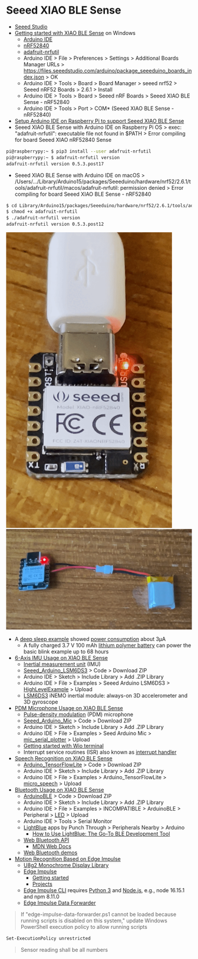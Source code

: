 # Seeed XIAO BLE Sense
* [Seeed Studio](https://github.com/Seeed-Studio)
* [Getting started with XIAO BLE Sense](https://wiki.seeedstudio.com/XIAO_BLE/) on Windows
  * [Arduino IDE](https://www.arduino.cc/en/software)
  * [nRF52840](https://www.nordicsemi.com/Products/nRF52840)
  * [adafruit-nrfutil](https://github.com/adafruit/Adafruit_nRF52_nrfutil)
  * Arduino IDE > File > Preferences > Settings > Additional Boards Manager URLs > https://files.seeedstudio.com/arduino/package_seeeduino_boards_index.json > OK
  * Arduino IDE > Tools > Board > Board Manager > seeed nrf52 > Seeed nRF52 Boards > 2.6.1 > Install
  * Arduino IDE > Tools > Board > Seeed nRF Boards > Seeed XIAO BLE Sense - nRF52840
  * Arduino IDE > Tools > Port > COM* (Seeed XIAO BLE Sense - nRF52840)
* [Setup Arduino IDE on Raspberry Pi to support Seeed XIAO BLE Sense](https://www.youtube.com/watch?v=9OsbFAFQtnk)
* Seeed XIAO BLE Sense with Arduino IDE on Raspberry Pi OS > exec: "adafruit-nrfutil": executable file not found in $PATH > Error compiling for board Seeed XIAO nRF52840 Sense
```sh
pi@raspberrypy:~ $ pip3 install --user adafruit-nrfutil
pi@raspberrypy:~ $ adafruit-nrfutil version
adafruit-nrfutil version 0.5.3.post17
```
* Seeed XIAO BLE Sense with Arduino IDE on macOS > /Users/.../Library/Arduino15/packages/Seeeduino/hardware/nrf52/2.6.1/tools/adafruit-nrfutil/macos/adafruit-nrfutil: permission denied > Error compiling for board Seeed XIAO BLE Sense - nRF52840
```sh
$ cd Library/Arduino15/packages/Seeeduino/hardware/nrf52/2.6.1/tools/adafruit-nrfutil/macos/
$ chmod +x adafruit-nrfutil
$ ./adafruit-nrfutil version
adafruit-nrfutil version 0.5.3.post12
```
![blink.gif](/lesson6/xiao/blink.gif)
![battery.gif](/lesson6/xiao/battery.gif)
* A [deep sleep example](https://github.com/0hotpotman0/BLE_52840_Core/blob/main/libraries/Bluefruit52Lib/examples/Hardware/deep_Sleep/deep_Sleep.ino) showed [power consumption](https://wiki.seeedstudio.com/XIAO_BLE/#power-consumption-verification) about 3&micro;A
  * A fully charged 3.7 V 100 mAh [lithium polymer battery](https://en.wikipedia.org/wiki/Lithium_polymer_battery) can power the basic blink example up to 68 hours
* [6-Axis IMU Usage on XIAO BLE Sense](https://wiki.seeedstudio.com/XIAO-BLE-Sense-IMU-Usage/)
  * [Inertial measurement unit](https://en.wikipedia.org/wiki/Inertial_measurement_unit) (IMU)
  * [Seeed_Arduino_LSM6DS3](https://github.com/Seeed-Studio/Seeed_Arduino_LSM6DS3) > Code > Download ZIP
  * Arduino IDE > Sketch > Include Library > Add .ZIP Library 
  * Arduino IDE > File > Examples > Seeed Arduino LSM6DS3 > [HighLevelExample](/lesson6/xiao/HighLevelExample.ino) > Upload
  * [LSM6DS3](https://content.arduino.cc/assets/st_imu_lsm6ds3_datasheet.pdf) iNEMO inertial module: always-on 3D accelerometer and 3D gyroscope
* [PDM Microphone Usage on XIAO BLE Sense](https://wiki.seeedstudio.com/XIAO-BLE-Sense-PDM-Usage/)
  * [Pulse-density modulation](https://en.wikipedia.org/wiki/Pulse-density_modulation) (PDM) microphone
  * [Seeed_Arduino_Mic](https://github.com/Seeed-Studio/Seeed_Arduino_Mic) > Code > Download ZIP
  * Arduino IDE > Sketch > Include Library > Add .ZIP Library 
  * Arduino IDE > File > Examples > Seed Arduino Mic > [mic_serial_plotter](/lesson6/xiao/mic_serial_plotter.ino) > Upload
  * [Getting started with Wio terminal](https://wiki.seeedstudio.com/Wio-Terminal-Getting-Started/)
  * Interrupt service routines (ISR) also known as [interrupt handler](https://en.wikipedia.org/wiki/Interrupt_handler)
* [Speech Recognition on XIAO BLE Sense](https://wiki.seeedstudio.com/XIAO-BLE-Sense-TFLite-Mic/)
  * [Arduino_TensorFlowLite](https://github.com/lakshanthad/tflite-micro-arduino-examples) > Code > Download ZIP
  * Arduino IDE > Sketch > Include Library > Add .ZIP Library
  * Arduino IDE > File > Examples > Arduino_TensorFlowLite > [micro_speech](/lesson6/xiao/micro_speech.ino) > Upload
* [Bluetooth Usage on XIAO BLE Sense](https://wiki.seeedstudio.com/XIAO-BLE-Sense-Bluetooth-Usage/)
  * [ArduinoBLE](https://github.com/arduino-libraries/ArduinoBLE) > Code > Download ZIP
  * Arduino IDE > Sketch > Include Library > Add .ZIP Library 
  * Arduino IDE > File > Examples > INCOMPATIBLE > ArduinoBLE > Peripheral > [LED](/lesson6/xiao/ArduinoBLE/Peripheral/LED.ino) > Upload
  * Arduino IDE > Tools > Serial Monitor
  * [LightBlue](https://punchthrough.com/lightblue/) apps by Punch Through > Peripherals Nearby > Arduino
    * [How to Use LightBlue: The Go-To BLE Development Tool](https://punchthrough.com/lightblue-features/)
  * [Web Bluetooth API](https://developer.mozilla.org/en-US/docs/Web/API/Web_Bluetooth_API)
    * [MDN Web Docs](https://en.wikipedia.org/wiki/MDN_Web_Docs)
  * [Web Bluetooth demos](https://github.com/WebBluetoothCG/demos)
* [Motion Recognition Based on Edge Impulse](https://wiki.seeedstudio.com/XIAOEI/)
  * [U8g2 Monochrome Display Library](https://github.com/olikraus/u8g2)
  * [Edge Impulse](https://www.edgeimpulse.com/)
    * [Getting started](https://docs.edgeimpulse.com/docs/)
    * [Projects](https://docs.edgeimpulse.com/experts/)
  * [Edge Impulse CLI](https://docs.edgeimpulse.com/docs/edge-impulse-cli/cli-installation) requires [Python 3](https://www.python.org/downloads/) and [Node.js](https://nodejs.org/en/download/), e.g., node 16.15.1 and npm 8.11.0
  * [Edge Impulse Data Forwarder](https://docs.edgeimpulse.com/docs/edge-impulse-cli/cli-data-forwarder)
> If "edge-impulse-data-forwarder.ps1 cannot be loaded because running scripts is disabled on this system," update Windows PowerShell execution policy to allow running scripts
```sh
Set-ExecutionPolicy unrestricted
```
> Sensor reading shall be all numbers
